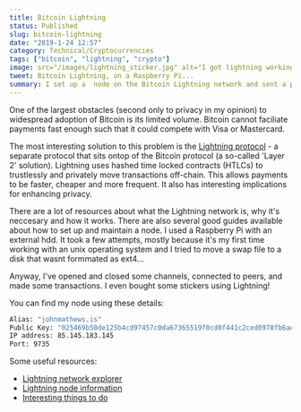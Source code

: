 ```yaml
---
title: Bitcoin Lightning
status: Published
slug: bitcoin-lightning
date: "2019-1-24 12:57"
category: Technical/Cryptocurrencies
tags: ["bitcoin", "lightning", "crypto"]
image: src="/images/lightning_sticker.jpg" alt="I got lightning working but all i got was this sticker"
tweet: Bitcoin Lightning, on a Raspberry Pi...
summary: I set up a  node on the Bitcoin Lightning network and sent a payment of &#36;0.005 which confirmed in a few seconds.
---
```


One of the largest obstacles (second only to privacy in my opinion) to widespread adoption of Bitcoin is its limited volume. Bitcoin cannot faciliate payments fast enough such that it could compete with Visa or Mastercard.

The most interesting solution to this problem is the [Lightning protocol](https://lightning.network/) - a separate protocol that sits ontop of the Bitcoin protocol (a so-called 'Layer 2' solution). Lightning uses hashed time locked contracts (HTLCs) to trustlessly and privately move transactions off-chain. This allows payments to be faster, cheaper and more frequent. It also has interesting implications for enhancing privacy.

There are a lot of resources about what the Lightning network is, why it's neccesary and how it works. There are also several good guides available about how to set up and maintain a node. I used a Raspberry Pi with an external hdd. It took a few attempts, mostly because it's my first time working with an unix operating system and I tried to move a swap file to a disk that wasnt formmated as ext4...

Anyway, I've opened and closed some channels, connected to peers, and made some transactions. I even bought some stickers using Lightning!

You can find my node using these details:

```zsh
Alias: "johnmathews.is"
Public Key: "025469b50de125b4cd97457c0da67365519f0cd0f441c2ced0978fb6ae7802ae76"
IP address: 85.145.183.145
Port: 9735
```

Some useful resources:

- [Lightning network explorer](https://explorer.acinq.co/n/025469b50de125b4cd97457c0da67365519f0cd0f441c2ced0978fb6ae7802ae76)
- [Lightning node information](https://1ml.com/node/025469b50de125b4cd97457c0da67365519f0cd0f441c2ced0978fb6ae7802ae76)
- [Interesting things to do](https://incoherency.co.uk/blog/stories/spelunking-ln.html)

